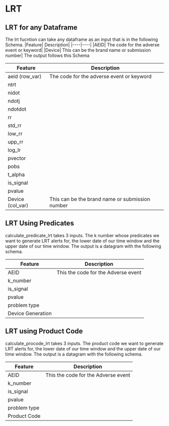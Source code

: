 # LRT
## LRT for any Dataframe
The lrt fucntion can take any dataframe as an input that is in the following Schema.
|Feature| Description|
|----|----|
|AEID| The code for the adverse event or keyword|
|Device| This can be the brand name or submission number|
The output follows this Schema

|Feature| Description|
|----|----|
|aeid (row_var)| The code for the adverse event or keyword|
|ntrt ||
|nidot ||
|ndotj|| 
|ndotdot|| 
|rr ||
|std_rr|| 
|low_rr || 
|upp_rr|| 
|log_lr|| 
|pvector|| 
|pobs|| 
|t_alpha||
|is_signal||
|pvalue||
|Device (col_var)|This can be the brand name or submission number|

## LRT Using Predicates
calculate_predicate_lrt takes 3 inputs. The k number whose predicates we want to generate LRT alerts for, the lower date of our time window and the upper date of our time window. The output is a datagram with the following schema.

|Feature| Description|
|----|----|
|AEID| This the code for the Adverse event |
|k_number ||
|is_signal ||
|pvalue|| 
|problem type|| 
|Device Generation||

## LRT using Product Code
calculate_procode_lrt takes 3 inputs. The product code we want to generate LRT alerts for, the lower date of our time window and the upper date of our time window. The output is a datagram with the following schema.

|Feature| Description|
|----|----|
|AEID| This the code for the Adverse event |
|k_number ||
|is_signal ||
|pvalue|| 
|problem type|| 
|Product Code||
